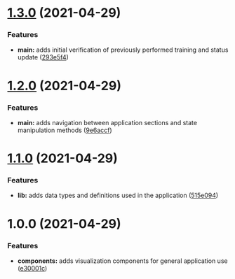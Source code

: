 # [1.3.0](https://github.com/PedroHenry-Santos/Perceptron/compare/v1.2.0...v1.3.0) (2021-04-29)


### Features

* **main:** adds initial verification of previously performed training and status update ([293e5f4](https://github.com/PedroHenry-Santos/Perceptron/commit/293e5f489b0eeeec8f5ab4309968d3a1ba17f617))

# [1.2.0](https://github.com/PedroHenry-Santos/Perceptron/compare/v1.1.0...v1.2.0) (2021-04-29)


### Features

* **main:** adds navigation between application sections and state manipulation methods ([9e6accf](https://github.com/PedroHenry-Santos/Perceptron/commit/9e6accfdd24d1c09250db07046226dd2d0133e68))

# [1.1.0](https://github.com/PedroHenry-Santos/Perceptron/compare/v1.0.0...v1.1.0) (2021-04-29)


### Features

* **lib:** adds data types and definitions used in the application ([515e094](https://github.com/PedroHenry-Santos/Perceptron/commit/515e094d6cb4756beb3688effca3a3a5ddd83eab))

# 1.0.0 (2021-04-29)


### Features

* **components:** adds visualization components for general application use ([e30001c](https://github.com/PedroHenry-Santos/Perceptron/commit/e30001ce7d192d021bc39a40e38bbcdf5d0227e4))

